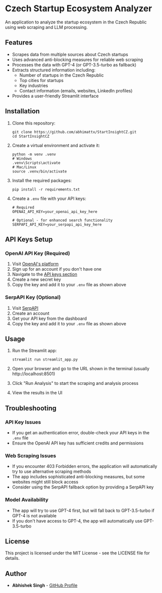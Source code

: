 # Czech Startup Ecosystem Analyzer

An application to analyze the startup ecosystem in the Czech Republic using web scraping and LLM processing.

## Features

- Scrapes data from multiple sources about Czech startups
- Uses advanced anti-blocking measures for reliable web scraping
- Processes the data with GPT-4 (or GPT-3.5-turbo as fallback)
- Extracts structured information including:
  - Number of startups in the Czech Republic
  - Top cities for startups
  - Key industries
  - Contact information (emails, websites, LinkedIn profiles)
- Provides a user-friendly Streamlit interface

## Installation

1. Clone this repository:
   ```
   git clone https://github.com/abhimattx/StartInsightCZ.git
   cd StartInsightCZ
   ```

2. Create a virtual environment and activate it:
   ```
   python -m venv .venv
   # Windows
   .venv\Scripts\activate
   # Mac/Linux
   source .venv/bin/activate
   ```

3. Install the required packages:
   ```
   pip install -r requirements.txt
   ```

4. Create a `.env` file with your API keys:
   ```
   # Required
   OPENAI_API_KEY=your_openai_api_key_here
   
   # Optional - for enhanced search functionality
   SERPAPI_API_KEY=your_serpapi_api_key_here
   ```

## API Keys Setup

### OpenAI API Key (Required)
1. Visit [OpenAI's platform](https://platform.openai.com/signup)
2. Sign up for an account if you don't have one
3. Navigate to the [API keys section](https://platform.openai.com/api-keys)
4. Create a new secret key
5. Copy the key and add it to your `.env` file as shown above

### SerpAPI Key (Optional)
1. Visit [SerpAPI](https://serpapi.com/users/sign_up)
2. Create an account
3. Get your API key from the dashboard
4. Copy the key and add it to your `.env` file as shown above

## Usage

1. Run the Streamlit app:
   ```
   streamlit run streamlit_app.py
   ```

2. Open your browser and go to the URL shown in the terminal (usually http://localhost:8501)

3. Click "Run Analysis" to start the scraping and analysis process

4. View the results in the UI

## Troubleshooting

### API Key Issues
- If you get an authentication error, double-check your API keys in the `.env` file
- Ensure the OpenAI API key has sufficient credits and permissions

### Web Scraping Issues
- If you encounter 403 Forbidden errors, the application will automatically try to use alternative scraping methods
- The app includes sophisticated anti-blocking measures, but some websites might still block access
- Consider using the SerpAPI fallback option by providing a SerpAPI key

### Model Availability
- The app will try to use GPT-4 first, but will fall back to GPT-3.5-turbo if GPT-4 is not available
- If you don't have access to GPT-4, the app will automatically use GPT-3.5-turbo

## License

This project is licensed under the MIT License - see the LICENSE file for details.

## Author

- **Abhishek Singh** - [GitHub Profile](https://github.com/abhimattx)

